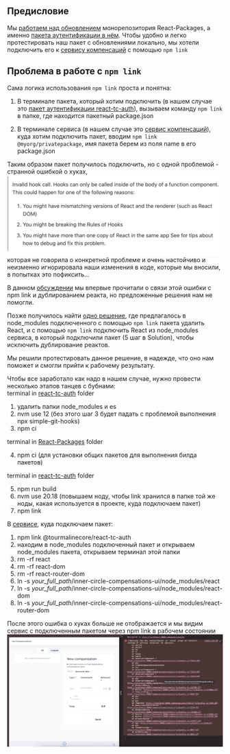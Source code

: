 ## Предисловие
Мы [работаем над обновлением](https://github.com/TourmalineCore/React-Packages/pull/52) монорепозитория React-Packages, а именно [пакета аутентификации в нём](https://github.com/TourmalineCore/React-Packages/tree/master/packages/react-tc-auth). Чтобы удобно и легко протестировать наш пакет с обновлениями локально, мы хотели подключить его к [сервису компенсаций](https://github.com/TourmalineCore/inner-circle-compensations-ui) с помощью `npm link`

## Проблема в работе с `npm link`

Сама логика использования `npm link` проста и понятна:  
1. В терминале пакета, который хотим подключить (в нашем случае это [пакет аутентификации react-tc-auth](https://github.com/TourmalineCore/React-Packages/tree/master/packages/react-tc-auth)), вызываем команду `npm link` в папке, где находится пакетный package.json

2. В терминале сервиса (в нашем случае это [сервис компенсаций](https://github.com/TourmalineCore/inner-circle-compensations-ui)), куда хотим подключить пакет, вводим `npm link @myorg/privatepackage`, имя пакета берем из поля name в его package.json

Таким образом пакет получилось подключить, но с одной проблемой - странной ошибкой о хуках,
![Error text](./images/error-text.png)
которая не говорила о конкретной проблеме и очень настойчиво и неизменно игнорировала наши изменения в коде, которые мы вносили, в попытках это пофиксить...

В данном [обсуждении](https://stackoverflow.com/questions/56663785/invalid-hook-call-hooks-can-only-be-called-inside-of-the-body-of-a-function-com) мы впервые прочитали о связи этой ошибки с npm link и дублированием реакта, но предложенные решения нам не помогли.

Позже получилось найти [одно решение](https://github.com/facebook/react/issues/13991#issuecomment-1867954003), где предлагалось в node\_modules подключенного с помощью `npm link` пакета удалить React, и с помощью `npm link` подключить React из node\_modules сервиса, в который подключили пакет (5 шаг в Solution), чтобы исключить дублирование реактов.

Мы решили протестировать данное решение, в надежде, что оно нам поможет и смогли прийти к рабочему результату.

Чтобы все заработало как надо в нашем случае, нужно провести несколько этапов танцев с бубнами:  
terminal in [react-tc-auth](https://github.com/TourmalineCore/React-Packages/tree/master/packages/react-tc-auth) folder

1. удалить папки node\_modules и es  
2. nvm use 12 (без этого шаг 3 будет падать с проблемой выполнения npx simple-git-hooks)  
3. npm ci

terminal in [React-Packages](https://github.com/TourmalineCore/React-Packages) folder

4. npm ci (для установки общих пакетов для выполнения билда пакетов)

terminal in [react-tc-auth](https://github.com/TourmalineCore/React-Packages/tree/master/packages/react-tc-auth) folder

5. npm run build   
6. nvm use 20.18 (повышаем ноду, чтобы link хранился в папке той же ноды, какая используется в проекте, куда подключаем пакет)  
7. npm link   

В [сервисе](https://github.com/TourmalineCore/inner-circle-compensations-ui), куда подключаем пакет:

1. npm link @tourmalinecore/react-tc-auth  
2. находим в node\_modules подключенный пакет и открываем node\_modules пакета, открываем терминал этой папки  
3. rm \-rf react  
4. rm \-rf react-dom  
5. rm \-rf react-router-dom                                                
6. ln \-s *your\_full\_path*/inner-circle-compensations-ui/node\_modules/react  
7. ln \-s *your\_full\_path*/inner-circle-compensations-ui/node\_modules/react-dom  
8. ln \-s *your\_full\_path*/inner-circle-compensations-ui/node\_modules/react-router-dom  
   

После этого ошибка о хуках больше не отображается и мы видим сервис с подключенным пакетом через npm link в рабочем состоянии![Working compensation service](./images/working-compensation-service.png)
